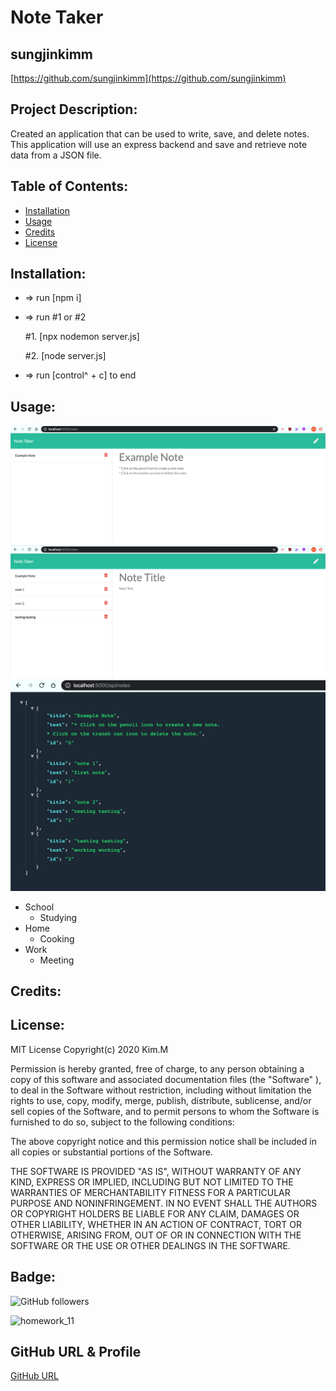 # Note Taker

## sungjinkimm
[https://github.com/sungjinkimm](https://github.com/sungjinkimm)

## Project Description:

Created an application that can be used to write, save, and delete notes. This application will use an express backend and save and retrieve note data from a JSON file.

## Table of Contents:

* [Installation](#Installation)
* [Usage](#Usage)
* [Credits](#Credits)
* [License](#License)

## Installation:

* => run [npm i]
* => run #1 or #2

  #1. [npx nodemon server.js]
          
  #2. [node server.js]
* => run [control^ + c] to end


## Usage: 

![demo](./public/assets/img/img3.png)
![demo](./public/assets/img/img2.png)
![demo](./public/assets/img/img1.png)


* School
  * Studying
* Home
  * Cooking
* Work
  * Meeting

## Credits: 


## License: 

MIT License Copyright(c) 2020 Kim.M

Permission is hereby granted, free of charge, to any person obtaining a copy of this software and associated documentation files (the "Software" ), to deal in the Software without restriction, including without limitation the rights to use, copy, modify, merge, publish, distribute, sublicense, and/or sell copies of the Software, and to permit persons to whom the Software is furnished to do so, subject to the following conditions:

The above copyright notice and this permission notice shall be included in all copies or substantial portions of the Software.

THE SOFTWARE IS PROVIDED "AS IS",  WITHOUT WARRANTY OF ANY KIND, EXPRESS OR IMPLIED, INCLUDING BUT NOT LIMITED TO THE WARRANTIES OF MERCHANTABILITY FITNESS FOR A PARTICULAR PURPOSE AND NONINFRINGEMENT. IN NO EVENT SHALL THE AUTHORS OR COPYRIGHT HOLDERS BE LIABLE FOR ANY CLAIM, DAMAGES OR OTHER LIABILITY, WHETHER IN AN ACTION OF CONTRACT, TORT OR OTHERWISE, ARISING FROM, OUT OF OR IN CONNECTION WITH THE SOFTWARE OR THE USE OR OTHER DEALINGS IN THE SOFTWARE.

## Badge: 

![GitHub followers](https://img.shields.io/github/followers/sungjinkimm?style=social)

![homework_11](https://img.shields.io/github/languages/top/sungjinkimm/homework_11)

## GitHub URL & Profile
[GitHub URL](https://github.com/sungjinkimm)

<!-- ![GitHub Avatar](https://avatars0.githubusercontent.com/u/50185484?v=4) -->
